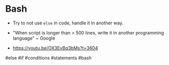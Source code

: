 # Bash

* Try to not use `else` in code, handle it in another way.

* "When script is longer than > 500 lines, write it in another programming language" ~ Google

* https://youtu.be/OX3EvBq3bMs?t=3604






#else #if #conditions #statements #bash
